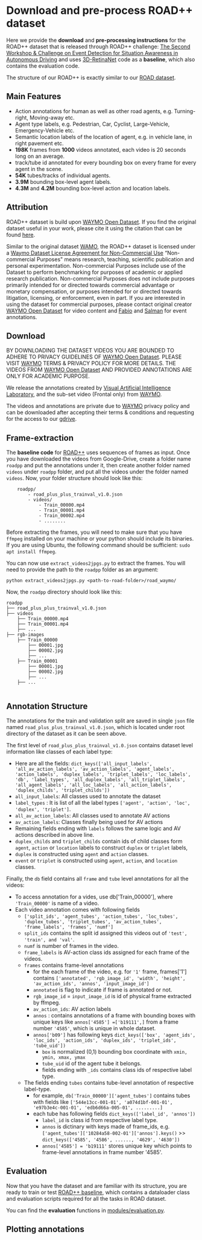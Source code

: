 # Download and pre-process ROAD++ dataset

Here we provide the **download** and **pre-processing instructions** for the ROAD++ dataset that is released through ROAD++ challenge: [The Second Workshop & Challenge on Event Detection for Situation Awareness in Autonomous Driving](https://sites.google.com/view/road-plus-plus/home) and uses [3D-RetinaNet](https://github.com/salmank255/ROAD_plus_plus_Baseline) code as a **baseline**, which also contains the evaluation code. 

The structure of our ROAD++ is exactly similar to our [ROAD dataset](https://github.com/gurkirt/road-dataset).

## Main Features

- Action annotations for human as well as other road agents, e.g. Turning-right, Moving-away etc. 
- Agent type labels, e.g. Pedestrian, Car, Cyclist, Large-Vehicle, Emergency-Vehicle etc.
- Semantic location labels of the location of agent, e.g. in vehicle lane, in right pavement etc.
- **198K** frames from **1000** videos annotated, each video is 20 seconds long on an average.
- track/tube id annotated for every bounding box on every frame for every agent in the scene.
- **54K** tubes/tracks of individual agents.
- **3.9M** bounding  box-level agent  labels.
- **4.3M** and **4.2M** bounding box-level action and location labels.

## Attribution
ROAD++ dataset is build upon [WAYMO Open Dataset](https://waymo.com/open/). If you find the original dataset useful in your work, please cite it using the citation that can be found [here](https://arxiv.org/pdf/1912.04838.pdf). 

Similar to the original dataset [WAMO](https://waymo.com/privacy/), the ROAD++ dataset is licensed under a [Waymo Dataset License Agreement for Non-Commercial Use](https://waymo.com/open/terms/) “Non-commercial Purposes" means research, teaching, scientific publication and personal experimentation. Non-commercial Purposes include use of the Dataset to perform benchmarking for purposes of academic or applied research publication. Non-commercial Purposes does not include purposes primarily intended for or directed towards commercial advantage or monetary compensation, or purposes intended for or directed towards litigation, licensing, or enforcement, even in part. If you are interested in using the dataset for commercial purposes, please contact original creator [WAYMO Open Dataset](https://waymo.com/open/) for video content and [Fabio](https://cms.brookes.ac.uk/staff/FabioCuzzolin/) and [Salman](https://sites.google.com/view/salman-k) for event annotations.


## Download

BY DOWNLOADING THE DATASET VIDEOS YOU ARE BOUNDED TO ADHERE TO PRIVACY GUIDELINES OF [WAYMO Open Dataset](https://waymo.com/open/). PLEASE VISIT [WAYMO](https://waymo.com/open/terms/) TERMS & PRIVACY POLICY FOR MORE DETAILS. THE VIDEOS FROM [WAYMO Open Dataset](https://waymo.com/open/terms/) AND PROVIDED ANNOTATIONS ARE ONLY FOR ACADEMIC PURPOSE. 

We release the annotations created by [Visual Artificial Intelligence Laboratory](https://cms.brookes.ac.uk/staff/FabioCuzzolin/), and the sub-set video (Frontal only) from [WAYMO](https://waymo.com/open/terms/). 

The videos and annotations are private due to [WAYMO](https://waymo.com/open/terms/) privacy policy and can be downloaded after accepting their terms & conditions and requesting for the access to our [gdrive](https://drive.google.com/drive/folders/1ye2vk9ExPi22vDsvnc-XgXtgNRL2IteN?usp=share_link).

## Frame-extraction

The **baseline code** for [ROAD++](https://github.com/salmank255/ROAD_plus_plus_Baseline) uses sequences of frames as input. Once you have downloaded the videos from Google-Drive, create a folder name `roadpp` and put the annotations under it, then create another folder named `videos` under `roadpp` folder, and put all the videos under the folder named `videos`. Now, your folder structure should look like this:

```
    roadpp/
        - road_plus_plus_trainval_v1.0.json
        - videos/
            - Train_00000.mp4
            - Train_00001.mp4
            - Train_00002.mp4
            - ........

```

Before extracting the frames, you will need to make sure that you have `ffmpeg` installed on your machine or your python should include its binaries. If you are using Ubuntu, the following command should be sufficient: `sudo apt install ffmpeg`.

You can now use `extract_videos2jpgs.py` to extract the frames. You will need to provide the path to the `roadpp` folder as an argument:
```
python extract_videos2jpgs.py <path-to-road-folder>/road_waymo/
```

Now, the `roadpp` directory should look like this:

```
roadpp
├── road_plus_plus_trainval_v1.0.json
├── videos
    ├── Train_00000.mp4
    ├── Train_00001.mp4
    ├── ...
├── rgb-images
    ├── Train_00000
        ├── 00001.jpg
        ├── 00002.jpg
        ├── ...
    ├── Train_00001
        ├── 00001.jpg
        ├── 00002.jpg
        ├── ...
    ├── ...
        
```
## Annotation Structure

The annotations for the train and validation split are saved in single `json` file named `road_plus_plus_trainval_v1.0.json`, which is located under root directory of the dataset as it can be seen above.

The first level of `road_plus_plus_trainval_v1.0.json` contains dataset level information like classes of each label type:

- Here are all the fields: `dict_keys(['all_input_labels', 'all_av_action_labels', 'av_action_labels', 'agent_labels', 'action_labels', 'duplex_labels', 'triplet_labels', 'loc_labels', 'db', 'label_types', 'all_duplex_labels', 'all_triplet_labels', 'all_agent_labels', 'all_loc_labels', 'all_action_labels', 'duplex_childs', 'triplet_childs'])`
- `all_input_labels`: All classes used to annotate the dataset
- `label_types` :  It is list of all the label types `['agent', 'action', 'loc', 'duplex', 'triplet']`.
- `all_av_action_labels`: All classes used to annotate AV actions
- `av_action_labels`: Classes finally being used for AV actions
-  Remaining fields ending with `labels` follows the same logic and AV actions described in above line.
- `duplex_childs` and `triplet_childs` contain ids of child classes form `agent`, `action` or `location` labels to construct `duplex` or `triplet` labels, 
- `duplex` is constructed using `agent` and `action` classes.
- `event` or `triplet` is constructed  using `agent`, `action`, and `location` classes.

Finally, the `db` field contains all `frame` and `tube` level annotations for all the videos:

- To access annotation for a vides, use db['Train_00000'], where `'Train_00000'` is name of a video.
- Each video annotation comes with following fields
    - `['split_ids', 'agent_tubes', 'action_tubes', 'loc_tubes', 'duplex_tubes', 'triplet_tubes', 'av_action_tubes', 'frame_labels', 'frames', 'numf']`
    - `split_ids` contains the split id assigned this videos out of `'test', 'train', and 'val'`. 
    - `numf` is number of frames in the video.
    - `frame_labels` is AV-action class ids assigned for each frame of the videos. 
    - `frames` contains frame-level annotations
        - for the each frame of the video, e.g. for `'1'` frame, frames['1'] contains `['annotated', 'rgb_image_id', 'width', 'height', 'av_action_ids', 'annos', 'input_image_id']`
        - `annotated` is flag to indicate if frame is annotated or not.
        - `rgb_image_id` = `input_image_id` is id of physical frame extracted by ffmpeg.
        - `av_action_ids`: AV action labels
        - `annos` : contains annotations of a frame with bounding boxes with unique keys like `annos['4585'] =['b19111',]` from a frame number `'4585'`, which is unique in whole dataset.
        - `annos['b09']` has following keys `dict_keys(['box', 'agent_ids', 'loc_ids', 'action_ids', 'duplex_ids', 'triplet_ids', 'tube_uid'])`
            - `box` is normalized (0,1) bounding box coordinate with `xmin, ymin, xmax, ymax`
            - `tube_uid` id of the agent tube it belongs.
            - fields ending with `_ids` contains class ids of respective label type.
    - The fields ending `tubes` contains tube-level annotation of respective label-type. 
        - for example, `db['Train_00000']['agent_tubes']` contains tubes with fields like `['544e13cc-001-01', 'a074d1bf-001-01', 'e97b3e4c-001-01', 'edb6d66a-005-01', .........]`
        - each tube has following fields `dict_keys(['label_id', 'annos'])`
            - `label_id` is class id from respective label type.
            - `annos` is dictinary with keys made of frame_ids, e.g. `['agent_tubes']['10284a58-002-01']['annos'].keys()` >> `dict_keys(['4585', '4586', ......, '4629', '4630'])`
            - `annos['4585'] = 'b19111'` stores unique key which points to frame-level annotations in frame number '4585'.

## Evaluation

Now that you have the dataset and are familiar with its structure, you are ready to train or test [ROAD++ baseline](https://github.com/salmank255/ROAD_plus_plus_Baseline), which contains a dataloader class and evaluation scripts required for all the tasks in ROAD dataset. 

You can find the **evaluation** functions in [modules/evaluation.py](https://github.com/salmank255/ROAD_plus_plus_Baseline/blob/master/modules/evaluation.py).

## Plotting annotations
